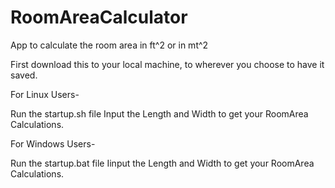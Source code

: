 # RoomAreaCalculator
App to calculate the room area in ft^2 or in mt^2

First download this to your local machine, to wherever you choose to have it saved.


For Linux Users-

Run the startup.sh file
Input the Length and Width to get your RoomArea Calculations.


For Windows Users-

Run the startup.bat file
Iinput the Length and Width to get your RoomArea Calculations.
